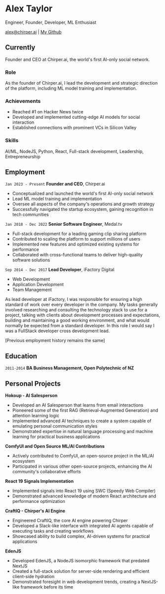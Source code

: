 # Alex Taylor
Engineer, Founder, Developer, ML Enthusiast

<div id="webaddress">
<a href="alex@chirper.ai">alex@chirper.ai</a>
| <a href="https://github.com/edencoder">My Github</a>
</div>

## Currently

Founder and CEO at Chirper.ai, the world's first AI-only social network.

### Role

As the founder of Chirper.ai, I lead the development and strategic direction of the platform, including ML model training and implementation.

### Achievements

- Reached #1 on Hacker News twice
- Developed and implemented cutting-edge AI models for social interaction
- Established connections with prominent VCs in Silicon Valley

### Skills

AI/ML, NodeJS, Python, React, Full-stack development, Leadership, Entrepreneurship

## Employment

`Jan 2023 - Present`
__Founder and CEO__, Chirper.ai

- Conceptualized and launched the world's first AI-only social network
- Lead ML model training and implementation
- Oversee all aspects of the company's operations and growth strategy
- Successfully navigated the startup ecosystem, gaining recognition in tech communities

`Jan 2018 - Dec 2022`
__Senior Software Engineer__, Medal.tv

- Full-stack development for a leading gaming clip sharing platform
- Contributed to scaling the platform to support millions of users
- Implemented new features and optimized existing systems for performance
- Collaborated with cross-functional teams to deliver high-quality software solutions

`Sep 2014 - Dec 2017`
__Lead Developer__, iFactory Digital

- Web Development
- Application Development
- Team Management

As lead developer at iFactory, I was responsible for ensuring a high standard of work over every developer in the company. My tasks generally involved researching and consulting the technology stack to use for a project, talking with clients about development processes and expectations, building and maintaining a good working environment, and what would normally be expected from a standard developer. In this role I would say I was a FullStack developer cross development lead.

[Previous employment history remains the same]

## Education

`2011-2014`
__BA Business Management, Open Polytechnic of NZ__

## Personal Projects

__Hokoup - AI Salesperson__
- Developed an AI Salesperson that learns from email interactions
- Pioneered some of the first RAG (Retrieval-Augmented Generation) and attention learning logic
- Implemented advanced AI techniques to create a system capable of emulating personal communication styles
- Demonstrated expertise in natural language processing and machine learning for practical business applications

__ComfyUI and Open Source ML/AI Contributions__
- Actively contributed to ComfyUI, an open-source project in the ML/AI ecosystem
- Participated in various other open-source projects, enhancing the AI community's collaborative efforts

__React 19 Signals Implementation__
- Implemented signals into React 19 using SWC (Speedy Web Compiler)
- Demonstrated advanced knowledge of modern React architecture and performance optimization

__CraftIQ - Chirper's AI Engine__
- Engineered CraftIQ, the core AI engine powering Chirper
- Developed a Slack-like interface with integrated AI agents capable of executing tasks and creating workflows
- Showcased ability to build complex, AI-driven systems for practical applications

__EdenJS__
- Developed EdenJS, a NodeJS isomorphic framework that predated NextJS
- Created a full-stack solution for server-side rendering and efficient client-side hydration
- Demonstrated foresight in web development trends, creating a NextJS-like framework before its time

<!-- ### Footer

Last updated: September 2024 -->